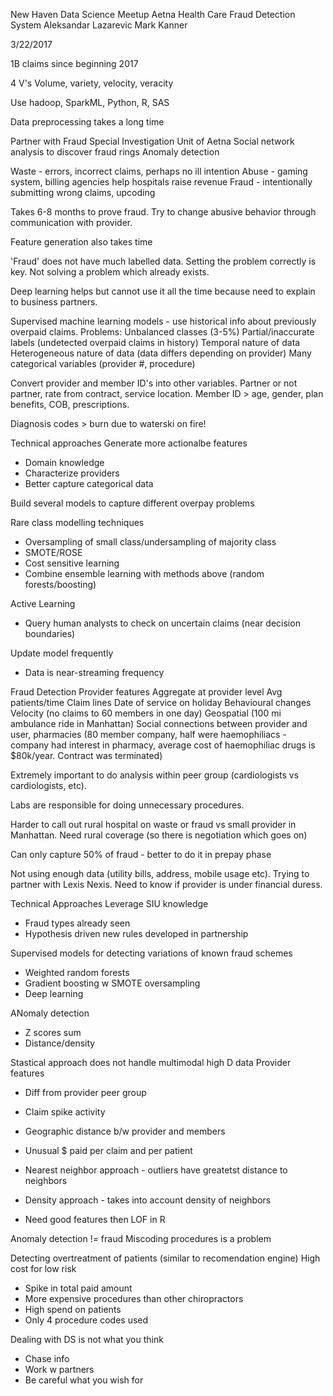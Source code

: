 New Haven Data Science Meetup
Aetna Health Care Fraud Detection System
Aleksandar Lazarevic
Mark Kanner

3/22/2017

1B claims since beginning 2017

4 V's
Volume, variety, velocity, veracity

Use hadoop, SparkML, Python, R, SAS

Data preprocessing takes a long time

Partner with Fraud Special Investigation Unit of Aetna
Social network analysis to discover fraud rings
Anomaly detection

Waste - errors, incorrect claims, perhaps no ill intention
Abuse - gaming system, billing agencies help hospitals raise revenue
Fraud - intentionally submitting wrong claims, upcoding

Takes 6-8 months to prove fraud.  Try to change abusive behavior through communication with provider.

Feature generation also takes time

'Fraud' does not have much labelled data.  Setting the problem correctly is key.  Not solving a problem which already exists.

Deep learning helps but cannot use it all the time because need to explain to business partners.

Supervised machine learning models - use historical info about previously overpaid claims.
Problems:
Unbalanced classes (3-5%)
Partial/inaccurate labels (undetected overpaid claims in history)
Temporal nature of data
Heterogeneous nature of data (data differs depending on provider)
Many categorical variables (provider #, procedure)

Convert provider and member ID's into other variables.  Partner or not partner, rate from contract, service location.  Member ID > age, gender, plan benefits, COB, prescriptions.

Diagnosis codes > burn due to waterski on fire!

Technical approaches
Generate more actionalbe features
* Domain knowledge
* Characterize providers
* Better capture categorical data

Build several models to capture different overpay problems

Rare class modelling techniques
* Oversampling of small class/undersampling of majority class
* SMOTE/ROSE
* Cost sensitive learning
* Combine ensemble learning with methods above (random forests/boosting)

Active Learning
* Query human analysts to check on uncertain claims (near decision boundaries)

Update model frequently
* Data is near-streaming frequency

Fraud Detection
Provider features
Aggregate at provider level
Avg patients/time
Claim lines
Date of service on holiday
Behavioural changes
Velocity (no claims to 60 members in one day)
Geospatial (100 mi ambulance ride in Manhattan)
Social connections between provider and user, pharmacies (80 member company, half were haemophiliacs - company had interest in pharmacy, average cost of haemophiliac drugs is $80k/year.  Contract was terminated)

Extremely important to do analysis within peer group (cardiologists vs cardiologists, etc).

Labs are responsible for doing unnecessary procedures.

Harder to call out rural hospital on waste or fraud vs small provider in Manhattan.  Need rural coverage (so there is negotiation which goes on)

Can only capture 50% of fraud - better to do it in prepay phase

Not using enough data (utility bills, address, mobile usage etc).  Trying to partner with Lexis Nexis.  Need to know if provider is under financial duress.

Technical Approaches
Leverage SIU knowledge
* Fraud types already seen
* Hypothesis driven new rules developed in partnership

Supervised models for detecting variations of known fraud schemes
* Weighted random forests
* Gradient boosting w SMOTE oversampling
* Deep learning

ANomaly detection
* Z scores sum
* Distance/density

Stastical approach does not handle multimodal high D data
Provider features
* Diff from provider peer group
* Claim spike activity
* Geographic distance b/w provider and members
* Unusual $ paid per claim and per patient

* Nearest neighbor approach - outliers have greatetst distance to neighbors
* Density approach - takes into account density of neighbors
* Need good features then LOF in R

Anomaly detection != fraud
Miscoding procedures is a problem


Detecting overtreatment of patients (similar to recomendation engine)
High cost for low risk
* Spike in total paid amount
* More expensive procedures than other chiropractors
* High spend on patients
* Only 4 procedure codes used

Dealing with DS is not what you think
* Chase info
* Work w partners
* Be careful what you wish for